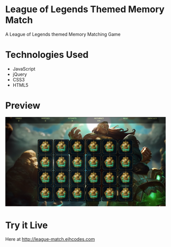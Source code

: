 # League of Legends Themed Memory Match

A League of Legends themed Memory Matching Game

# Technologies Used

- JavaScript
- jQuery
- CSS3
- HTML5

# Preview

![](preview.png)

# Try it Live

Here at http://league-match.ejhcodes.com
